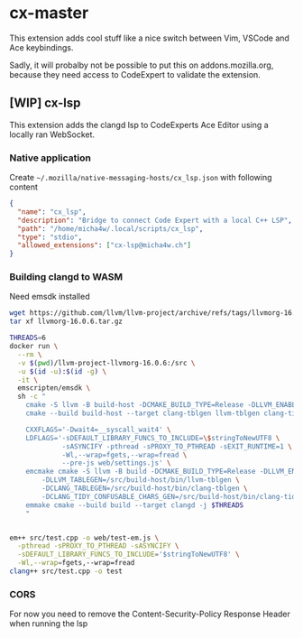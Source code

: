 # cx-master
This extension adds cool stuff like a nice switch between Vim, VSCode and Ace keybindings.

Sadly, it will probalby not be possible to put this on addons.mozilla.org, because they need access to CodeExpert to validate the extension.


## [WIP] cx-lsp
This extension adds the clangd lsp to CodeExperts Ace Editor using a locally ran WebSocket.

### Native application

Create `~/.mozilla/native-messaging-hosts/cx_lsp.json` with following content
```json
{
  "name": "cx_lsp",
  "description": "Bridge to connect Code Expert with a local C++ LSP",
  "path": "/home/micha4w/.local/scripts/cx_lsp",
  "type": "stdio",
  "allowed_extensions": ["cx-lsp@micha4w.ch"]
}
```

### Building clangd to WASM
Need emsdk installed
```sh
wget https://github.com/llvm/llvm-project/archive/refs/tags/llvmorg-16.0.6.tar.gz
tar xf llvmorg-16.0.6.tar.gz

THREADS=6
docker run \
  --rm \
  -v $(pwd)/llvm-project-llvmorg-16.0.6:/src \
  -u $(id -u):$(id -g) \
  -it \
  emscripten/emsdk \
  sh -c "
    cmake -S llvm -B build-host -DCMAKE_BUILD_TYPE=Release -DLLVM_ENABLE_PROJECTS='clang;clang-tools-extra' -Wno-dev
    cmake --build build-host --target clang-tblgen llvm-tblgen clang-tidy-confusable-chars-gen -j $THREADS

    CXXFLAGS='-Dwait4=__syscall_wait4' \
    LDFLAGS='-sDEFAULT_LIBRARY_FUNCS_TO_INCLUDE=\$stringToNewUTF8 \
             -sASYNCIFY -pthread -sPROXY_TO_PTHREAD -sEXIT_RUNTIME=1 \
             -Wl,--wrap=fgets,--wrap=fread \
             --pre-js web/settings.js' \
    emcmake cmake -S llvm -B build -DCMAKE_BUILD_TYPE=Release -DLLVM_ENABLE_PROJECTS='clang;clang-tools-extra' -Wno-dev \
        -DLLVM_TABLEGEN=/src/build-host/bin/llvm-tblgen \
        -DCLANG_TABLEGEN=/src/build-host/bin/clang-tblgen \
        -DCLANG_TIDY_CONFUSABLE_CHARS_GEN=/src/build-host/bin/clang-tidy-confusable-chars-gen
    emmake cmake --build build --target clangd -j $THREADS
    "


em++ src/test.cpp -o web/test-em.js \
  -pthread -sPROXY_TO_PTHREAD -sASYNCIFY \
  -sDEFAULT_LIBRARY_FUNCS_TO_INCLUDE='$stringToNewUTF8' \
  -Wl,--wrap=fgets,--wrap=fread
clang++ src/test.cpp -o test
```

### CORS
For now you need to remove the Content-Security-Policy Response Header when running the lsp
